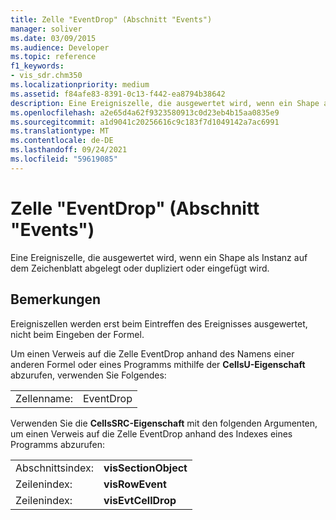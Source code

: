 ```yaml
---
title: Zelle "EventDrop" (Abschnitt "Events")
manager: soliver
ms.date: 03/09/2015
ms.audience: Developer
ms.topic: reference
f1_keywords:
- vis_sdr.chm350
ms.localizationpriority: medium
ms.assetid: f84afe83-8391-0c13-f442-ea8794b38642
description: Eine Ereigniszelle, die ausgewertet wird, wenn ein Shape als Instanz auf dem Zeichenblatt abgelegt oder dupliziert oder eingefügt wird.
ms.openlocfilehash: a2e65d4a62f9323580913c0d23eb4b15aa0835e9
ms.sourcegitcommit: a1d9041c20256616c9c183f7d1049142a7ac6991
ms.translationtype: MT
ms.contentlocale: de-DE
ms.lasthandoff: 09/24/2021
ms.locfileid: "59619085"
---
```

# <a name="eventdrop-cell-events-section"></a>Zelle "EventDrop" (Abschnitt "Events")

Eine Ereigniszelle, die ausgewertet wird, wenn ein Shape als Instanz auf dem Zeichenblatt abgelegt oder dupliziert oder eingefügt wird.
  
## <a name="remarks"></a>Bemerkungen

Ereigniszellen werden erst beim Eintreffen des Ereignisses ausgewertet, nicht beim Eingeben der Formel.
  
Um einen Verweis auf die Zelle EventDrop anhand des Namens einer anderen Formel oder eines Programms mithilfe der **CellsU-Eigenschaft** abzurufen, verwenden Sie Folgendes: 
  
|||
|:-----|:-----|
| Zellenname:  <br/> | EventDrop  <br/> |
   
Verwenden Sie die **CellsSRC-Eigenschaft** mit den folgenden Argumenten, um einen Verweis auf die Zelle EventDrop anhand des Indexes eines Programms abzurufen: 
  
|||
|:-----|:-----|
| Abschnittsindex:  <br/> |**visSectionObject** <br/> |
| Zeilenindex:  <br/> |**visRowEvent** <br/> |
| Zeilenindex:  <br/> |**visEvtCellDrop** <br/> |
   

